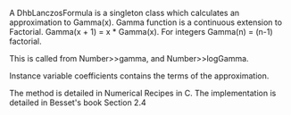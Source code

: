 A DhbLanczosFormula is a singleton class which calculates an approximation to Gamma(x). 
Gamma function is a continuous extension to Factorial. Gamma(x + 1) = x * Gamma(x). For integers Gamma(n) = (n-1) factorial. 

This is called from Number>>gamma, and Number>>logGamma.

Instance variable coefficients contains the terms of the approximation.


The method is detailed in Numerical Recipes in C. The implementation is detailed in Besset's book Section 2.4
